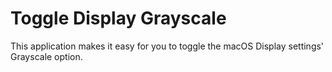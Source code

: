 Toggle Display Grayscale
========================

This application makes it easy for you to toggle the macOS Display settings'
Grayscale option.
